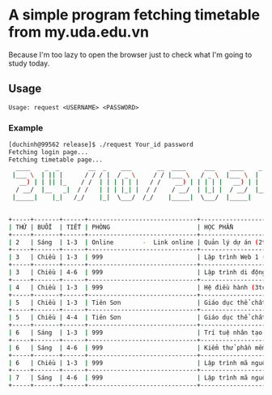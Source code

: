 # A simple program fetching timetable from my.uda.edu.vn

Because I'm too lazy to open the browser just to check what I'm going to study today.

## Usage

```Usage: request <USERNAME> <PASSWORD>```

### Example

```bash 
[duchinh@99562 release]$ ./request Your_id password
Fetching login page...
Fetching timetable page...
  ____    _  _        __  _    ___       __  ____     ___    ____    _  _   
 |___ \  | || |      / / / |  / _ \     / / |___ \   / _ \  |___ \  | || |  
   __) | | || |_    / /  | | | | | |   / /    __) | | | | |   __) | | || |_ 
  / __/  |__   _|  / /   | | | |_| |  / /    / __/  | |_| |  / __/  |__   _|
 |_____|    |_|   /_/    |_|  \___/  /_/    |_____|  \___/  |_____|    |_|  
                                                                            

+-----+-------+------+------------------------------+-------------------------------+---------------------------------+-------------------------------+
| THỨ | BUỔI  | TIẾT | PHÒNG                        | HỌC PHẦN                      | GIẢNG VIÊN                      | LỚP HỌC TẬP                   |
+-----+-------+------+------------------------------+-------------------------------+---------------------------------+-------------------------------+
| 2   | Sáng  | 1-3  | Online        -  Link online | Quản lý dự án (2tc)           | ThS. ABC (GVCH)                 | 4848(ST22A,ST22B,ST22C)       |
+-----+-------+------+------------------------------+-------------------------------+---------------------------------+-------------------------------+
| 3   | Chiều | 1-3  | 999                          | Lập trình Web 1 (3tc)         | ThS. ABC (GVCH)                 |                               |
+-----+-------+------+------------------------------+-------------------------------+---------------------------------+-------------------------------+
| 3   | Chiều | 4-6  | 999                          | Lập trình di động 1 (3tc)     | ThS. ABC (GVCH)                 |                               |
+-----+-------+------+------------------------------+-------------------------------+---------------------------------+-------------------------------+
| 4   | Chiều | 1-3  | 999                          | Hệ điều hành (3tc)            | TS. ABC (GVTG)                  |                               |
+-----+-------+------+------------------------------+-------------------------------+---------------------------------+-------------------------------+
| 5   | Chiều | 1-3  | Tiên Sơn                     | Giáo dục thể chất 3 (1tc)     | ThS. ABC(TC) (GVCH)             | 1858(SE22A,ST22A,ST22B,CO22A) |
+-----+-------+------+------------------------------+-------------------------------+---------------------------------+-------------------------------+
| 5   | Chiều | 4-4  | Tiên Sơn                     | Giáo dục thể chất 3 (1tc)     | ThS. ABC(TC) (GVCH)             | 1858(SE22A,ST22A,ST22B,CO22A) |
+-----+-------+------+------------------------------+-------------------------------+---------------------------------+-------------------------------+
| 6   | Sáng  | 1-3  | 999                          | Trí tuệ nhân tạo (3tc)        | TS. ABC (GVTG)                  |                               |
+-----+-------+------+------------------------------+-------------------------------+---------------------------------+-------------------------------+
| 6   | Sáng  | 4-6  | 999                          | Kiểm thử phần mềm 1 (3tc)     | TS. ABC (GVTG)                  |                               |
+-----+-------+------+------------------------------+-------------------------------+---------------------------------+-------------------------------+
| 6   | Chiều | 1-3  | 999                          | Lập trình mã nguồn mở 1 (3tc) | ĐH. ABC (GVTG)                  |                               |
+-----+-------+------+------------------------------+-------------------------------+---------------------------------+-------------------------------+
| 7   | Sáng  | 4-6  | 999                          | Lập trình mã nguồn mở 1 (3tc) | ĐH. ABC (GVTG)                  |                               |
+-----+-------+------+------------------------------+-------------------------------+---------------------------------+-------------------------------+

```
